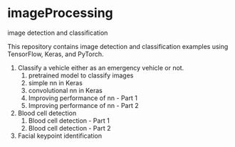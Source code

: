 # imageProcessing
 image detection and classification

This repository contains image detection and classification examples using TensorFlow, Keras, and PyTorch.

1. Classify a vehicle either as an emergency vehicle or not.
    1. pretrained model to classify images
    2. simple nn in Keras
    3. convolutional nn in Keras
    4. Improving performance of nn - Part 1
    5. Improving performance of nn - Part 2
2. Blood cell detection
    1. Blood cell detection - Part 1
    2. Blood cell detection - Part 2
3. Facial keypoint identification

